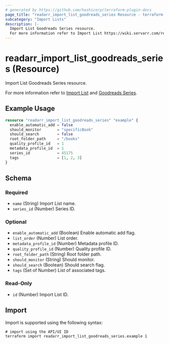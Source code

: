 ```yaml
---
# generated by https://github.com/hashicorp/terraform-plugin-docs
page_title: "readarr_import_list_goodreads_series Resource - terraform-provider-readarr"
subcategory: "Import Lists"
description: |-
  Import List Goodreads Series resource.
  For more information refer to Import List https://wiki.servarr.com/readarr/settings#import-lists and Goodreads Series https://wiki.servarr.com/readarr/supported#goodreadsseries.
---
```


# readarr_import_list_goodreads_series (Resource)

<!-- subcategory:Import Lists -->Import List Goodreads Series resource.
For more information refer to [Import List](https://wiki.servarr.com/readarr/settings#import-lists) and [Goodreads Series](https://wiki.servarr.com/readarr/supported#goodreadsseries).

## Example Usage

```terraform
resource "readarr_import_list_goodreads_series" "example" {
  enable_automatic_add = false
  should_monitor       = "specificBook"
  should_search        = false
  root_folder_path     = "/books"
  quality_profile_id   = 1
  metadata_profile_id  = 1
  series_id            = 45175
  tags                 = [1, 2, 3]
}
```

<!-- schema generated by tfplugindocs -->
## Schema

### Required

- `name` (String) Import List name.
- `series_id` (Number) Series ID.

### Optional

- `enable_automatic_add` (Boolean) Enable automatic add flag.
- `list_order` (Number) List order.
- `metadata_profile_id` (Number) Metadata profile ID.
- `quality_profile_id` (Number) Quality profile ID.
- `root_folder_path` (String) Root folder path.
- `should_monitor` (String) Should monitor.
- `should_search` (Boolean) Should search flag.
- `tags` (Set of Number) List of associated tags.

### Read-Only

- `id` (Number) Import List ID.

## Import

Import is supported using the following syntax:

```shell
# import using the API/UI ID
terraform import readarr_import_list_goodreads_series.example 1
```
